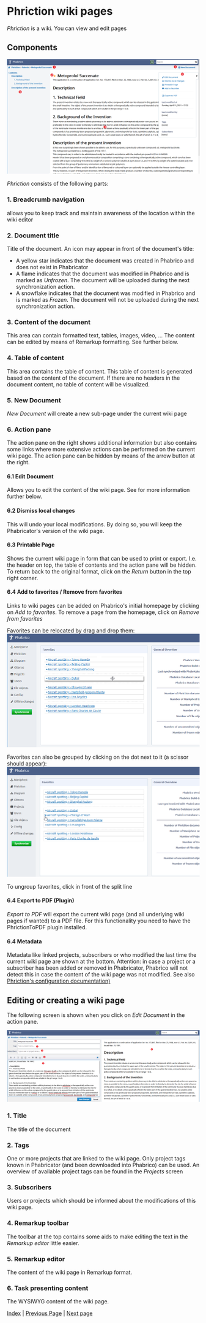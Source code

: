 # Phriction wiki pages

*Phriction* is a wiki. You can view and edit pages

## Components

![image-20210411174124300](phriction-01.png) <br />

*Phriction* consists of the following parts:

### 1. Breadcrumb navigation

allows you to keep track and maintain awareness of the location within the wiki editor

### 2. Document title

Title of the document.
An icon may appear in front of the document's title:

* A yellow star indicates that the document was created in Phabrico and does not exist in Phabricator
* A flame indicates that the document was modified in Phabrico and is marked as *Unfrozen*. The document will be uploaded during the next synchronization action.
* A snowflake indicates that the document was modified in Phabrico and is marked as *Frozen*. The document will not be uploaded during the next synchronization action.

### 3. Content of the document

This area can contain formatted text, tables, images, video, ...
The content can be edited by means of Remarkup formatting.
See further below.

### 4. Table of content

This area contains the table of content.
This table of content is generated based on the content of the document.
If there are no headers in the document content, no table of content will be visualized.

### 5. New Document

*New Document* will create a new sub-page under the current wiki page

### 6. Action pane

The action pane on the right shows additional information but also contains some links where more extensive actions can be performed on the current wiki page.
The action pane can be hidden by means of the arrow button at the right.

#### 6.1 Edit Document

Allows you to edit the content of the wiki page.
See for more information further below.

#### 6.2 Dismiss local changes

This will undo your local modifications.
By doing so, you will keep the Phabricator's version of the wiki page.

#### 6.3 Printable Page

Shows the current wiki page in form that can be used to print or export.
I.e. the header on top, the table of contents and the action pane will be hidden.
To return back to the original format, click on the *Return* button in the top right corner.

#### 6.4 Add to favorites / Remove from favorites

Links to wiki pages can be added on Phabrico's initial homepage by clicking on *Add to favorites*.
To remove a page from the homepage, click on *Remove from favorites*

 Favorites can be relocated by drag and drop them:<br />![image-20210411182114782](phriction-02.png) <br /> 

Favorites can also be grouped by clicking on the dot next to it (a scissor should appear):![image-20210411182513804](phriction-03.png) <br />

To ungroup favorites, click in front of the split line

#### 6.4 Export to PDF  (Plugin)

*Export to PDF* will export the current wiki page (and all underlying wiki pages if wanted) to a PDF file.
For this functionality you need to have the PhrictionToPDF plugin installed. 

#### 6.4 Metadata

Metadata like linked projects, subscribers or who modified the last time the current wiki page are shown at the bottom.
Attention: in case a project or a subscriber has been added or removed in Phabricator, Phabrico will not detect this in case the content of the wiki page was not modified.
See also [Phriction's configuration documentation)](../02-Configuration/README.md) 



## Editing or creating a wiki page

The following screen is shown when you click on *Edit Document* in the action pane.

![image-20210411185144523](phriction-04.png) <br />

### 1. Title

The title of the document

### 2. Tags

One or more projects that are linked to the wiki page.
Only project tags known in Phabricator (and been downloaded into Phabrico) can be used.
An overview of available project tags can be found in the *Projects* screen

### 3. Subscribers

Users or projects which should be informed about the modifications of this wiki page.

### 4. Remarkup toolbar

The toolbar at the top contains some aids to make editing the text in the *Remarkup editor* little easier.

### 5. Remarkup editor

The content of the wiki page in Remarkup format.

### 6. Task presenting content

The WYSIWYG content of the wiki page.

[Index](../README.md) | [Previous Page](../05-Maniphest/README.md) |  [Next page](../07-Remarkup/README.md)